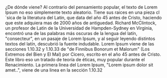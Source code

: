 ¿De dónde viene?
Al contrario del pensamiento popular, el texto de Lorem Ipsum no eso simplemente texto aleatorio. Tiene sus raices en una
pieza cl´sica de la literatura del Latin, que data del año 45 antes de Cristo, haciendo que este adquiera mas de 2000 
años de antiguedad. Richard McClintock, un profesor de Latin de la Universidad de Hampden-Sydney en Virginia, encontró
una de las palabras más oscuras de la lengua del latín, "consecteur", en un pasaje de Lorem Ipsum, y al seguir leyendo
distintos textos del latín, descubrió la fuente indudable. Lorem Ipsum viene de las secciones 1.10.32 y 1.10.33 de "de 
Finnibus Bonorum et Malorum" (Los Extremos del Bien y El Mal) por Cicero, escrito en el año 45 antes de Cristo. Este 
libro eso un tratado de teoría de éticas, muy popular durante el Renacimiento. La primera linea del Lorem Ipsum, "Lorem 
ipsum dolor sit amet..", viene de una linea en la sección 1.10.32
    